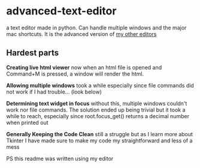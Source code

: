 advanced-text-editor
====================

a text editor made in python. Can handle multiple windows and the major mac shortcuts.
It is the advanced version of [my other editors](https://github.com/jLukeC/mega-project-list/blob/master/python/text-editor/basic_text_editor.py)


Hardest parts
--------------
**Creating live html viewer** now when an html file is opened and Command+M is pressed, a window will render the html.

**Allowing multiple windows** took a while especially since file commands did not work if I had trouble... (look below)

**Determining text widget in focus** without this, multiple windows couldn't work nor file commands. The solution ended up being trivial but it took a while to reach, especially since root.focus_get() returns a decimal number when printed out

**Generally Keeping the Code Clean** still a struggle but as I learn more about Tkinter I have made sure to make my code my straightforward and less of a mess


PS this readme was written using my editor


